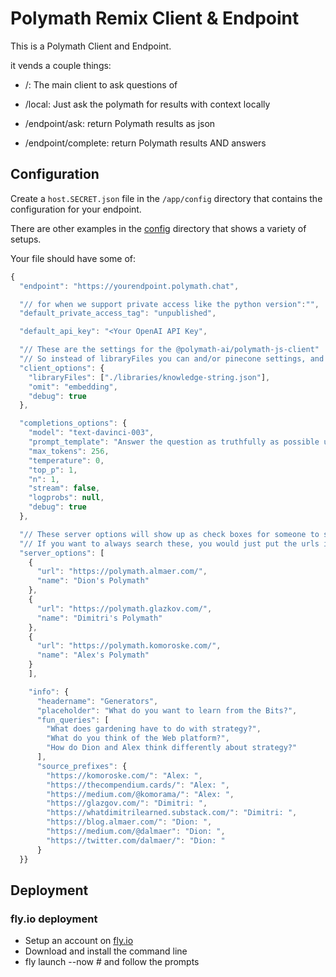 # Polymath Remix Client & Endpoint

This is a Polymath Client and Endpoint.

it vends a couple things:

- /: The main client to ask questions of
- /local: Just ask the polymath for results with context locally

- /endpoint/ask: return Polymath results as json
- /endpoint/complete: return Polymath results AND answers

## Configuration

Create a `host.SECRET.json` file in the `/app/config` directory that
contains the configuration for your endpoint.

There are other examples in the [config](app/config) directory that
shows a variety of setups.

Your file should have some of:

```js
{
  "endpoint": "https://yourendpoint.polymath.chat",

  "// for when we support private access like the python version":"",
  "default_private_access_tag": "unpublished",

  "default_api_key": "<Your OpenAI API Key",

  "// These are the settings for the @polymath-ai/polymath-js-client"
  "// So instead of libraryFiles you can and/or pinecone settings, and servers"
  "client_options": {
    "libraryFiles": ["./libraries/knowledge-string.json"],
    "omit": "embedding",
    "debug": true
  },

  "completions_options": {
    "model": "text-davinci-003",
    "prompt_template": "Answer the question as truthfully as possible using the provided context, and if don't have the answer, say \"I don't know\" and suggest looking for this information elsewhere.\n\nContext:\n{context} \n\nQuestion:\n{query}\n\nAnswer:",
    "max_tokens": 256,
    "temperature": 0,
    "top_p": 1,
    "n": 1,
    "stream": false,
    "logprobs": null,
    "debug": true
  },

  "// These server options will show up as check boxes for someone to select/de-select",
  "// If you want to always search these, you would just put the urls in client_options => servers array",
  "server_options": [
    {
      "url": "https://polymath.almaer.com/",
      "name": "Dion's Polymath"
    },
    {
      "url": "https://polymath.glazkov.com/",
      "name": "Dimitri's Polymath"
    },
    {
      "url": "https://polymath.komoroske.com/",
      "name": "Alex's Polymath"
    }
    ],

    "info": {
      "headername": "Generators",
      "placeholder": "What do you want to learn from the Bits?",
      "fun_queries": [
        "What does gardening have to do with strategy?",
        "What do you think of the Web platform?",
        "How do Dion and Alex think differently about strategy?"
      ],
      "source_prefixes": {
        "https://komoroske.com/": "Alex: ",
        "https://thecompendium.cards/": "Alex: ",
        "https://medium.com/@komorama/": "Alex: ",
        "https://glazgov.com/": "Dimitri: ",
        "https://whatdimitrilearned.substack.com/": "Dimitri: ",
        "https://blog.almaer.com/": "Dion: ",
        "https://medium.com/@dalmaer": "Dion: ",
        "https://twitter.com/dalmaer/": "Dion: "
      }
  }}
```

## Deployment

### fly.io deployment

- Setup an account on [fly.io](fly.io)
- Download and install the command line
- fly launch --now # and follow the prompts
